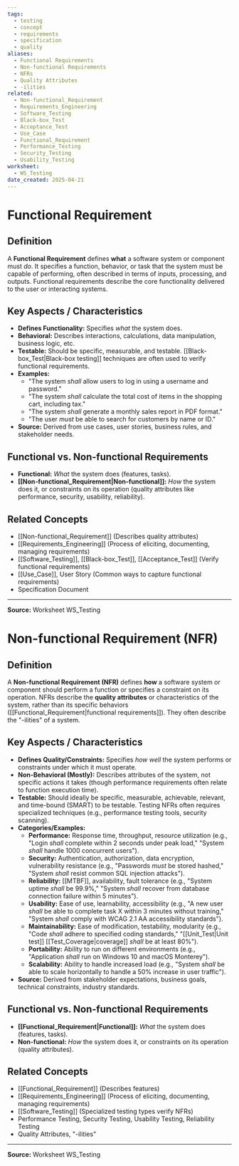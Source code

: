 ```yaml
---
tags:
  - testing
  - concept
  - requirements
  - specification
  - quality
aliases:
  - Functional Requirements
  - Non-functional Requirements
  - NFRs
  - Quality Attributes
  - -ilities
related:
  - Non-functional_Requirement
  - Requirements_Engineering
  - Software_Testing
  - Black-box_Test
  - Acceptance_Test
  - Use_Case
  - Functional_Requirement
  - Performance_Testing
  - Security_Testing
  - Usability_Testing
worksheet:
  - WS_Testing
date_created: 2025-04-21
---
```

# Functional Requirement

## Definition

A **Functional Requirement** defines **what** a software system or component must *do*. It specifies a function, behavior, or task that the system must be capable of performing, often described in terms of inputs, processing, and outputs. Functional requirements describe the core functionality delivered to the user or interacting systems.

## Key Aspects / Characteristics

- **Defines Functionality:** Specifies *what* the system does.
- **Behavioral:** Describes interactions, calculations, data manipulation, business logic, etc.
- **Testable:** Should be specific, measurable, and testable. [[Black-box_Test|Black-box testing]] techniques are often used to verify functional requirements.
- **Examples:**
    - "The system *shall* allow users to log in using a username and password."
    - "The system *shall* calculate the total cost of items in the shopping cart, including tax."
    - "The system *shall* generate a monthly sales report in PDF format."
    - "The user *must* be able to search for customers by name or ID."
- **Source:** Derived from use cases, user stories, business rules, and stakeholder needs.

## Functional vs. Non-functional Requirements

- **Functional:** *What* the system does (features, tasks).
- **[[Non-functional_Requirement|Non-functional]]:** *How* the system does it, or constraints on its operation (quality attributes like performance, security, usability, reliability).

## Related Concepts
- [[Non-functional_Requirement]] (Describes quality attributes)
- [[Requirements_Engineering]] (Process of eliciting, documenting, managing requirements)
- [[Software_Testing]], [[Black-box_Test]], [[Acceptance_Test]] (Verify functional requirements)
- [[Use_Case]], User Story (Common ways to capture functional requirements)
- Specification Document

---
**Source:** Worksheet WS_Testing

# Non-functional Requirement (NFR)

## Definition

A **Non-functional Requirement (NFR)** defines **how** a software system or component should perform a function or specifies a constraint on its operation. NFRs describe the **quality attributes** or characteristics of the system, rather than its specific behaviors ([[Functional_Requirement|functional requirements]]). They often describe the "-ilities" of a system.

## Key Aspects / Characteristics

- **Defines Quality/Constraints:** Specifies *how well* the system performs or constraints under which it must operate.
- **Non-Behavioral (Mostly):** Describes attributes of the system, not specific actions it takes (though performance requirements often relate to function execution time).
- **Testable:** Should ideally be specific, measurable, achievable, relevant, and time-bound (SMART) to be testable. Testing NFRs often requires specialized techniques (e.g., performance testing tools, security scanning).
- **Categories/Examples:**
    - **Performance:** Response time, throughput, resource utilization (e.g., "Login *shall* complete within 2 seconds under peak load," "System *shall* handle 1000 concurrent users").
    - **Security:** Authentication, authorization, data encryption, vulnerability resistance (e.g., "Passwords *must* be stored hashed," "System *shall* resist common SQL injection attacks").
    - **Reliability:** [[MTBF]], availability, fault tolerance (e.g., "System uptime *shall* be 99.9%," "System *shall* recover from database connection failure within 5 minutes").
    - **Usability:** Ease of use, learnability, accessibility (e.g., "A new user *shall* be able to complete task X within 3 minutes without training," "System *shall* comply with WCAG 2.1 AA accessibility standards").
    - **Maintainability:** Ease of modification, testability, modularity (e.g., "Code *shall* adhere to specified coding standards," "[[Unit_Test|Unit test]] [[Test_Coverage|coverage]] *shall* be at least 80%").
    - **Portability:** Ability to run on different environments (e.g., "Application *shall* run on Windows 10 and macOS Monterey").
    - **Scalability:** Ability to handle increased load (e.g., "System *shall* be able to scale horizontally to handle a 50% increase in user traffic").
- **Source:** Derived from stakeholder expectations, business goals, technical constraints, industry standards.

## Functional vs. Non-functional Requirements

- **[[Functional_Requirement|Functional]]:** *What* the system does (features, tasks).
- **Non-functional:** *How* the system does it, or constraints on its operation (quality attributes).

## Related Concepts
- [[Functional_Requirement]] (Describes features)
- [[Requirements_Engineering]] (Process of eliciting, documenting, managing requirements)
- [[Software_Testing]] (Specialized testing types verify NFRs)
- Performance Testing, Security Testing, Usability Testing, Reliability Testing
- Quality Attributes, "-ilities"

---
**Source:** Worksheet WS_Testing